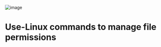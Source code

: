 
![image](https://github.com/user-attachments/assets/dce19b70-c419-478b-8e57-3f14174e7689)


# Use-Linux commands to manage file permissions
